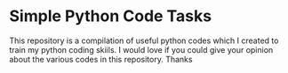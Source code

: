 # Simple Python Code Tasks
This repository is a compilation of useful python codes which I created to train my python coding skiils.
I would love if you could give your opinion about the various codes in this repository.
Thanks
